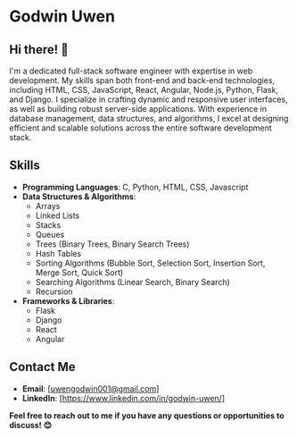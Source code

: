 # Godwin Uwen

## Hi there! 👋

I'm  a dedicated full-stack software engineer with expertise in web development. My skills span both front-end and back-end technologies, including HTML, CSS, JavaScript, React, Angular, Node.js, Python, Flask, and Django. I specialize in crafting dynamic and responsive user interfaces, as well as building robust server-side applications. With experience in database management, data structures, and algorithms, I excel at designing efficient and scalable solutions across the entire software development stack.

 ## Skills

- **Programming Languages**: C, Python, HTML, CSS, Javascript 
- **Data Structures & Algorithms**: 
  - Arrays
  - Linked Lists
  - Stacks
  - Queues
  - Trees (Binary Trees, Binary Search Trees)
  - Hash Tables
  - Sorting Algorithms (Bubble Sort, Selection Sort, Insertion Sort, Merge Sort, Quick Sort)
  - Searching Algorithms (Linear Search, Binary Search)
  - Recursion
- **Frameworks & Libraries**:
  - Flask
  - Django
  - React
  - Angular

 ## Contact Me

- **Email**: [uwengodwin001@gmail.com]
- **LinkedIn**: [https://www.linkedin.com/in/godwin-uwen/]
  

**Feel free to reach out to me if you have any questions or opportunities to discuss! 😊**
